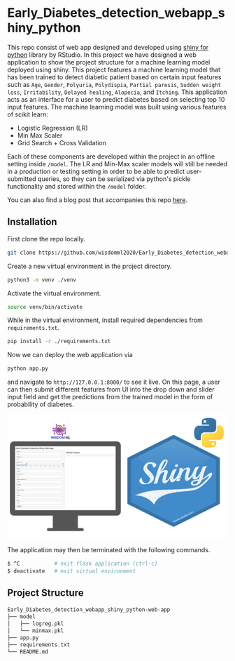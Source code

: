 # Early_Diabetes_detection_webapp_shiny_python

This repo consist of web app designed and developed using [shiny for python](https://shiny.rstudio.com/py/) library by RStudio. In this project we have designed a web application to show the project structure for a machine learning model deployed using shiny. This project features a machine learning model that has been trained to detect diabetic patient based on certain input features such as `Age`, `Gender`, `Polyuria`, `Polydispia`, `Partial paresis`, `Sudden weight loss`, `Irritability`, `Delayed healing`, `Alopecia`, and  `Itching`. This application acts as an interface for a user to predict diabetes based on selecting top 10 input features. The machine learning model was built using various features of scikit learn:

* Logistic Regression (LR)
* Min Max Scaler 
* Grid Search + Cross Validation

Each of these components are developed within the project in an offline setting inside `/model`. The LR and Min-Max scaler models will still be needed in a production or testing setting in order to be able to predict user-submitted queries, so they can be serialized via python's pickle functionality and stored within the `/model` folder.

You can also find a blog post that accompanies this repo [here](https://wisdomml.in/early-diabetes-detection-web-app-using-shiny-in-python/).


## Installation

First clone the repo locally.
~~~bash
git clone https://github.com/wisdomml2020/Early_Diabetes_detection_webapp_shiny_python.git
~~~

Create a new virtual environment in the project directory.
~~~bash
python3 -m venv ./venv
~~~

Activate the virtual environment.
~~~bash
source venv/bin/activate
~~~

While in the virtual environment, install required dependencies from `requirements.txt`.

~~~bash
pip install -r ./requirements.txt
~~~

Now we can deploy the web application via
~~~bash
python app.py
~~~

and navigate to `http://127.0.0.1:8000/` to see it live. On this page, a user can then submit different features from UI into the drop down and slider 
input field and get the predictions from the trained model in the form of probability of diabetes.

[![Alt text](images/shiny_thumb.png)](https://www.youtube.com/watch?v=oTc1yVZlrIU&t=4s)

The application may then be terminated with the following commands.
~~~bash
$ ^C           # exit flask application (ctrl-c)
$ deactivate   # exit virtual environment
~~~

## Project Structure 

~~~
Early_Diabetes_detection_webapp_shiny_python-web-app
├── model
│   ├── logreg.pkl
│   └── minmax.pkl
├── app.py
├── requirements.txt
└── README.md
